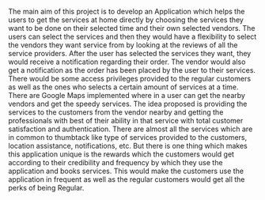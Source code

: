 The main aim of this project is to develop an Application which helps the users to get the services at home directly
by choosing the services they want to be done on their selected time and their own selected vendors. The users can select
the services and then they would have a flexibility to select the vendors they want service from by looking at the reviews of 
all the service providers.
After the user has selected the services they want, they would receive a notification regarding their order. 
The vendor would also get a notification as the order has been placed by the user to their services. 
There would be some access privileges provided to the regular customers as well as the ones who selects
a certain amount of services at a time. There are Google Maps implemented where in a user can get the nearby
vendors and get the speedy services. 
The idea proposed is providing the services to the customers from the vendor nearby and getting 
the professionals with best of their ability in that service with total customer satisfaction and authentication. 
There are almost all the services which are in common to thumbtack like type of services provided to the customers, location assistance,
notifications, etc. But there is one thing which makes this application unique is the rewards which the customers would get 
according to their credibility and frequency by which they use the application and books services. This would make the customers 
use the application in frequent as well as the regular customers would get all the perks of being Regular.
